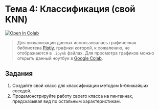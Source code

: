 # Тема 4: Классификация (свой KNN)

[![Open In Colab](https://colab.research.google.com/assets/colab-badge.svg)]()

> Для визуализации данных использовалась графическая библиотека [Plotly](https://plotly.com/python/), графики которой, к сожалению, не отображаются в `.ipynb` файлах. Для просмотра графиков можно открыть данный ноутбук в [Google Colab](https://colab.research.google.com/).

## Задания

1. Создайте свой класс для классификации методом k-ближайших соседей.
2. Продемонстрируйте работу своего класса на пингвинах, предсказывая вид по остальным характеристикам.
